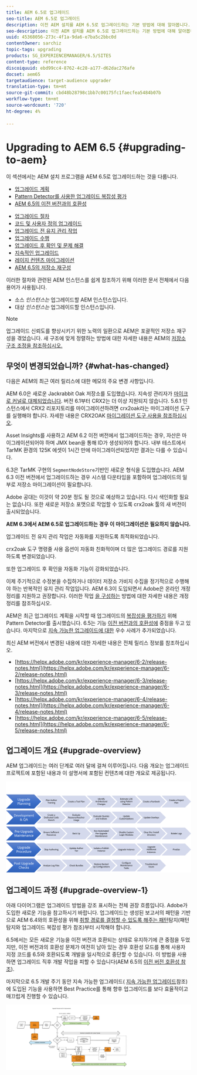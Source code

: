 ```yaml
---
title: AEM 6.5로 업그레이드
seo-title: AEM 6.5로 업그레이드
description: 이전 AEM 설치를 AEM 6.5로 업그레이드하는 기본 방법에 대해 알아봅니다.
seo-description: 이전 AEM 설치를 AEM 6.5로 업그레이드하는 기본 방법에 대해 알아봅니다.
uuid: 45368056-273c-4f1a-9da6-e7ba5c2bbc0d
contentOwner: sarchiz
topic-tags: upgrading
products: SG_EXPERIENCEMANAGER/6.5/SITES
content-type: reference
discoiquuid: ebd99cc4-8762-4c28-a177-d62dac276afe
docset: aem65
targetaudience: target-audience upgrader
translation-type: tm+mt
source-git-commit: cbd48b28798c1bb7c00175fc1faecfea5484b07b
workflow-type: tm+mt
source-wordcount: '720'
ht-degree: 4%

---
```



# Upgrading to AEM 6.5 {#upgrading-to-aem}

이 섹션에서는 AEM 설치 프로그램을 AEM 6.5로 업그레이드하는 것을 다룹니다.

* [업그레이드 계획](/help/sites-deploying/upgrade-planning.md)
* [Pattern Detector를 사용한 업그레이드 복잡성 평가](/help/sites-deploying/pattern-detector.md)
* [AEM 6.5의 이전 버전과의 호환성](/help/sites-deploying/backward-compatibility.md)

<!--* [Using Offline Reindexing To Reduce Downtime During an Upgrade](/help/sites-deploying/upgrade-offline-reindexing.md)-->
* [업그레이드 절차](/help/sites-deploying/upgrade-procedure.md)
* [코드 및 사용자 정의 업그레이드](/help/sites-deploying/upgrading-code-and-customizations.md)
* [업그레이드 전 유지 관리 작업](/help/sites-deploying/pre-upgrade-maintenance-tasks.md)
* [업그레이드 수행](/help/sites-deploying/in-place-upgrade.md)
* [업그레이드 후 확인 및 문제 해결](/help/sites-deploying/post-upgrade-checks-and-troubleshooting.md)
* [지속적인 업그레이드](/help/sites-deploying/sustainable-upgrades.md)
* [레이지 컨텐츠 마이그레이션](/help/sites-deploying/lazy-content-migration.md)
* [AEM 6.5의 저장소 재구성](/help/sites-deploying/repository-restructuring.md)

이러한 절차와 관련된 AEM 인스턴스를 쉽게 참조하기 위해 이러한 문서 전체에서 다음 용어가 사용됩니다.

* 소스 *인스턴스는* 업그레이드할 AEM 인스턴스입니다.
* 대상 *인스턴스는* 업그레이드할 인스턴스입니다.

>[!NOTE]
>
>업그레이드 신뢰도를 향상시키기 위한 노력의 일환으로 AEM은 포괄적인 저장소 재구성을 겪었습니다. 새 구조에 맞게 정렬하는 방법에 대한 자세한 내용은 AEM의 [저장소 구조 조정을 참조하십시오.](/help/sites-deploying/repository-restructuring.md)

## 무엇이 변경되었습니까? {#what-has-changed}

다음은 AEM의 최근 여러 릴리스에 대한 메모의 주요 변경 사항입니다.

AEM 6.0은 새로운 Jackrabbit Oak 저장소를 도입했습니다. 지속성 관리자가 [마이크로 커널로 대체되었습니다](/help/sites-deploying/platform.md#contentbody_title_4). 버전 6.1부터 CRX2는 더 이상 지원되지 않습니다. 5.6.1 인스턴스에서 CRX2 리포지토리를 마이그레이션하려면 crx2oak라는 마이그레이션 도구를 실행해야 합니다. 자세한 내용은 CRX2OAK [마이그레이션 도구 사용을 참조하십시오](/help/sites-deploying/using-crx2oak.md).

Asset Insights를 사용하고 AEM 6.2 이전 버전에서 업그레이드하는 경우, 자산은 마이그레이션되어야 하며 JMX bean을 통해 ID가 생성되어야 합니다. 내부 테스트에서 TarMK 환경의 125K 에셋이 1시간 만에 마이그레이션되었지만 결과는 다를 수 있습니다.

6.3은 TarMK 구현의 `SegmentNodeStore`기반인 새로운 형식을 도입했습니다. AEM 6.3 이전 버전에서 업그레이드하는 경우 시스템 다운타임을 포함하여 업그레이드의 일부로 저장소 마이그레이션이 필요합니다.

Adobe 공대는 이것이 약 20분 정도 될 것으로 예상하고 있습니다. 다시 색인화할 필요는 없습니다. 또한 새로운 저장소 포맷으로 작업할 수 있도록 crx2oak 툴의 새 버전이 출시되었습니다.

**AEM 6.3에서 AEM 6.5로 업그레이드하는 경우 이 마이그레이션은 필요하지 않습니다.**

업그레이드 전 유지 관리 작업은 자동화를 지원하도록 최적화되었습니다.

crx2oak 도구 명령줄 사용 옵션이 자동화 친화적이며 더 많은 업그레이드 경로를 지원하도록 변경되었습니다.

또한 업그레이드 후 확인을 자동화 기능이 강화되었습니다.

이제 주기적으로 수정본을 수집하거나 데이터 저장소 가비지 수집을 정기적으로 수행해야 하는 반복적인 유지 관리 작업입니다. AEM 6.3이 도입되면서 Adobe은 온라인 개정 정리를 지원하고 권장합니다. 이러한 작업 [을 구성하는](/help/sites-deploying/revision-cleanup.md) 방법에 대한 자세한 내용은 개정 정리를 참조하십시오.

AEM은 최근 업그레이드 계획을 시작할 때 업그레이드의 [복잡성을 평가하기](/help/sites-deploying/pattern-detector.md) 위해 Pattern Detector를 출시했습니다. 6.5는 기능 [이전 버전과의 호환성에](/help/sites-deploying/backward-compatibility.md) 중점을 두고 있습니다. 마지막으로 [지속 가능한 업그레이드에 대한](/help/sites-deploying/sustainable-upgrades.md) 우수 사례가 추가되었습니다.

최신 AEM 버전에서 변경된 내용에 대한 자세한 내용은 전체 릴리스 정보를 참조하십시오.

* [https://helpx.adobe.com/kr/experience-manager/6-2/release-notes.html](https://helpx.adobe.com/kr/experience-manager/6-2/release-notes.html)
* [https://helpx.adobe.com/kr/experience-manager/6-3/release-notes.html](https://helpx.adobe.com/kr/experience-manager/6-3/release-notes.html)
* [https://helpx.adobe.com/kr/experience-manager/6-4/release-notes.html](https://helpx.adobe.com/kr/experience-manager/6-4/release-notes.html)
* [https://helpx.adobe.com/kr/experience-manager/6-5/release-notes.html](https://helpx.adobe.com/kr/experience-manager/6-5/release-notes.html)

## 업그레이드 개요 {#upgrade-overview}

AEM 업그레이드는 여러 단계로 여러 달에 걸쳐 이루어집니다. 다음 개요는 업그레이드 프로젝트에 포함된 내용과 이 설명서에 포함된 컨텐츠에 대한 개요로 제공됩니다.

![screen_shot_2018-03-30at80708am](assets/screen_shot_2018-03-30at80708am.png)

## 업그레이드 과정 {#upgrade-overview-1}

아래 다이어그램은 업그레이드 방법을 강조 표시하는 전체 권장 흐름입니다. Adobe가 도입한 새로운 기능을 참고하시기 바랍니다. 업그레이드는 생성된 보고서의 패턴을 기반으로 AEM 6.4와의 호환성을 위해 [취할 경로를 결정할 수 있도록 해주는 패턴](/help/sites-deploying/pattern-detector.md)탐지(패턴 탐지와 업그레이드 복잡성 평가 참조)부터 시작해야 합니다.

6.5에서는 모든 새로운 기능을 이전 버전과 호환되는 상태로 유지하기에 큰 중점을 두었지만, 이전 버전과의 호환성 문제가 여전히 남아 있는 경우 호환성 모드를 통해 사용자 지정 코드를 6.5와 호환되도록 개발을 일시적으로 중단할 수 있습니다. 이 방법을 사용하면 업그레이드 직후 개발 작업을 피할 수 있습니다(AEM 6.5의 [이전 버전 호환성 참조](/help/sites-deploying/backward-compatibility.md)).

마지막으로 6.5 개발 주기 동안 지속 가능한 업그레이드( [지속 가능한 업그레이드](/help/sites-deploying/sustainable-upgrades.md)참조)에 도입된 기능을 사용하면 Best Practice를 통해 향후 업그레이드를 보다 효율적이고 매끄럽게 진행할 수 있습니다.

![6_4_upgrade_overviewflowchart-newpage3](assets/6_4_upgrade_overviewflowchart-newpage3.png)

